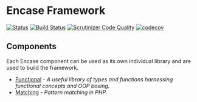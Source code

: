 Encase Framework
================
[![Status](https://github.com/Deji69/encase/workflows/Continuous%20Integration/badge.svg)](https://github.com/Deji69/encase/actions)
[![Build Status](https://travis-ci.org/Deji69/encase.svg?branch=master)](https://travis-ci.org/Deji69/encase)
[![Scrutinizer Code Quality](https://scrutinizer-ci.com/g/Deji69/encase/badges/quality-score.png?b=master)](https://scrutinizer-ci.com/g/Deji69/encase/?branch=master)
[![codecov](https://codecov.io/gh/Deji69/encase/branch/master/graph/badge.svg)](https://codecov.io/gh/Deji69/encase)

## Components
Each Encase component can be used as its own individual library and are used to build the framework.
  * [Functional](https://github.com/Deji69/encase-functional) - *A useful library of types and functions harnessing functional concepts and OOP boxing.*
  * [Matching](https://github.com/Deji69/encase-matching) - *Pattern matching in PHP.*
